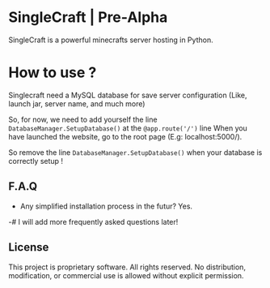 # SingleCraft | Pre-Alpha

SingleCraft is a powerful minecrafts server hosting in Python.

# How to use ?

Singlecraft need a MySQL database for save server configuration (Like, launch jar, server name, and much more)

So, for now, we need to add yourself the line `DatabaseManager.SetupDatabase()` at the `@app.route('/')` line
When you have launched the website, go to the root page (E.g: localhost:5000/).

So remove the line `DatabaseManager.SetupDatabase()` when your database is correctly setup !

## F.A.Q

- Any simplified installation process in the futur?
  Yes.

-# I will add more frequently asked questions later!

## License
This project is proprietary software. All rights reserved.
No distribution, modification, or commercial use is allowed without explicit permission.
